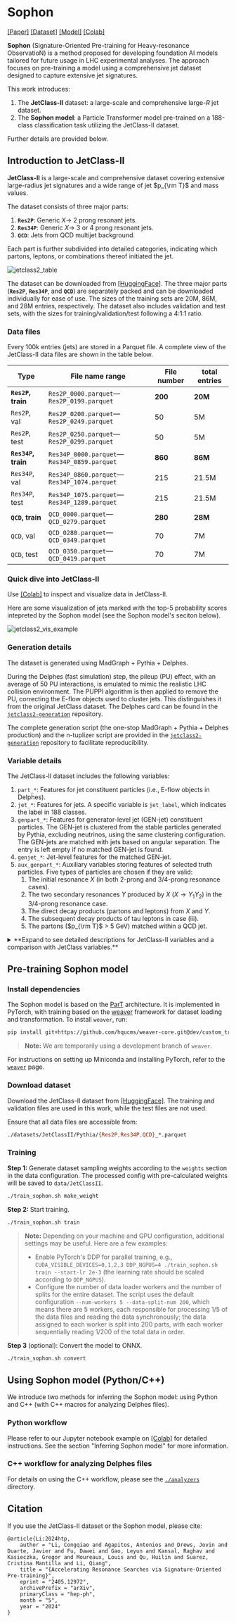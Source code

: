 # Sophon

[[Paper]](https://arxiv.org/abs/2405.12972) [[Dataset]](https://huggingface.co/datasets/jet-universe/jetclass2) [[Model]](https://huggingface.co/jet-universe/sophon) [[Colab]](https://colab.research.google.com/github/jet-universe/sophon/blob/main/notebooks/Interacting_with_JetClassII_and_Sophon.ipynb)

**Sophon** (Signature-Oriented Pre-training for Heavy-resonance ObservatioN) is a method proposed for developing foundation AI models tailored for future usage in LHC experimental analyses. The approach focuses on pre-training a model using a comprehensive jet dataset designed to capture extensive jet signatures.

This work introduces:
1. The **JetClass-II** dataset: a large-scale and comprehensive large-*R* jet dataset.
2. The **Sophon model**: a Particle Transformer model pre-trained on a 188-class classification task utilizing the JetClass-II dataset.

Further details are provided below.


## Introduction to JetClass-II

**JetClass-II** is a large-scale and comprehensive dataset covering extensive large-radius jet signatures and a wide range of jet $p_{\rm T}$ and mass values.

The dataset consists of three major parts:
1. **`Res2P`**: Generic $X \to$ 2 prong resonant jets.
2. **`Res34P`**: Generic $X \to$ 3 or 4 prong resonant jets.
3. **`QCD`**: Jets from QCD multijet background.

Each part is further subdivided into detailed categories, indicating which partons, leptons, or combinations thereof initiated the jet.

![jetclass2_table](figures/jetclass2_table.png)
<!-- <img src="figures/jetclass2_table.png" alt="jetclass2_table" width="200"/> -->

The dataset can be downloaded from [[HuggingFace]](https://huggingface.co/datasets/jet-universe/jetclass2). The three major parts (**`Res2P`**, **`Res34P`**, and **`QCD`**) are separately packed and can be downloaded individually for ease of use. The sizes of the training sets are 20M, 86M, and 28M entries, respectively. The dataset also includes validation and test sets, with the sizes for training/validation/test following a 4:1:1 ratio.

### Data files

Every 100k entries (jets) are stored in a Parquet file. A complete view of the JetClass-II data files are shown in the table below.


| Type | File name range | File number | total entries |
| --- | --- | --- | --- |
| **`Res2P`, train**  | `Res2P_0000.parquet`—`Res2P_0199.parquet`   | **200** | **20M**   |
| `Res2P`, val    | `Res2P_0200.parquet`—`Res2P_0249.parquet`   | 50  | 5M    |
| `Res2P`, test   | `Res2P_0250.parquet`—`Res2P_0299.parquet`   | 50  | 5M    |
| **`Res34P`, train** | `Res34P_0000.parquet`—`Res34P_0859.parquet` | **860** | **86M**   |
| `Res34P`, val   | `Res34P_0860.parquet`—`Res34P_1074.parquet` | 215 | 21.5M |
| `Res34P`, test  | `Res34P_1075.parquet`—`Res34P_1289.parquet` | 215 | 21.5M |
| **`QCD`, train**    | `QCD_0000.parquet`—`QCD_0279.parquet`       | **280** | **28M**   |
| `QCD`, val      | `QCD_0280.parquet`—`QCD_0349.parquet`       | 70  | 7M    |
| `QCD`, test     | `QCD_0350.parquet`—`QCD_0419.parquet`       | 70  | 7M    |


### Quick dive into JetClass-II

Use [[Colab]](https://colab.research.google.com/github/jet-universe/sophon/blob/main/notebooks/Interacting_with_JetClassII_and_Sophon.ipynb) to inspect and visualize data in JetClass-II.

Here are some visualization of jets marked with the top-5 probability scores intepreted by the Sophon model (see the Sophon model's seciton below).

![jetclass2_vis_example](figures/jetclass2_vis_example.png)

### Generation details

The dataset is generated using MadGraph + Pythia + Delphes. 

During the Delphes (fast simulation) step, the pileup (PU) effect, with an average of 50 PU interactions, is emulated to mimic the realistic LHC collision environment. The PUPPI algorithm is then applied to remove the PU, correcting the E-flow objects used to cluster jets. This distinguishes it from the original JetClass dataset. The Delphes card can be found in the [`jetclass2-generation`](https://github.com/jet-universe/jetclass2_generation) repository.

The complete generation script (the one-stop MadGraph + Pythia + Delphes production) and the n-tuplizer script are provided in the [`jetclass2-generation`](https://github.com/jet-universe/jetclass2_generation) repository to facilitate reproducibility.


### Variable details

The JetClass-II dataset includes the following variables:

1. `part_*`: Features for jet constituent particles (i.e., E-flow objects in Delphes).
2. `jet_*`: Features for jets. A specific variable is `jet_label`, which indicates the label in 188 classes.
3. `genpart_*`: Features for generator-level jet (GEN-jet) constituent particles. The GEN-jet is clustered from the stable particles generated by Pythia, excluding neutrinos, using the same clustering configuration. The GEN-jets are matched with jets based on angular separation. The entry is left empty if no matched GEN-jet is found.
4. `genjet_*`: Jet-level features for the matched GEN-jet.
5. `aux_genpart_*`: Auxiliary variables storing features of selected truth particles. Five types of particles are chosen if they are valid:
    1. The initial resonance $X$ (in both 2-prong and 3/4-prong resonance cases).
    2. The two secondary resonances $Y$ produced by $X$ ($X \to Y_1Y_2$) in the 3/4-prong resonance case.
    3. The direct decay products (partons and leptons) from $X$ and $Y$.
    4. The subsequent decay products of tau leptons in case (iii).
    5. The partons ($p_{\rm T}$ > 5 GeV) matched within a QCD jet.

<details>
  <summary>**Expand to see detailed descriptions for JetClass-II variables and a comparison with JetClass variables.**</summary>
  
| Variable | Type | Description | Exists in JetClass? |
| --- | --- | --- | --- |
| **For jet constituent particles** | | | |
| `part_px`              | vector\<float\>       | particle's $p_x$ | ✔️
| `part_py`              | vector\<float\>       | particle's $p_y$ | ✔️
| `part_pz`              | vector\<float\>       | particle's $p_z$ | ✔️
| `part_energy`          | vector\<float\>       | particle's energy | ✔️
| `part_deta`            | vector\<float\>       | difference in pseudorapidity $\eta$ between the particle and the jet axis | ✔️
| `part_dphi`            | vector\<float\>       | difference in azimuthal angle $\phi$ between the particle and the jet axis | ✔️
| `part_d0val`           | vector\<float\>       | particle's transverse impact parameter value $d_0$, in mm | ✔️
| `part_d0err`           | vector\<float\>       | error of the particle's transverse impact parameter $\sigma_{d_0}$, in mm | ✔️
| `part_dzval`           | vector\<float\>       | particle's longitudinal impact parameter value $d_z$, in mm | ✔️
| `part_dzerr`           | vector\<float\>       | error of the particle's longitudinal impact parameter $\sigma_{d_z}$, in mm | ✔️
| `part_charge`          | vector\<int32_t\>     | particle's electric charge | ✔️
| `part_isElectron`      | vector\<bool\>        | if the particle is an electron (`abs(pid)==11`) | ✔️
| `part_isMuon`          | vector\<bool\>        | if the particle is an muon (`abs(pid)==13`) | ✔️
| `part_isPhoton`        | vector\<bool\>        | if the particle is an photon (`pid==22`) | ✔️
| `part_isChargedHadron` | vector\<bool\>        | if the particle is a charged hadron (`charge!=0 && !isElectron && !isMuon`) | ✔️
| `part_isNeutralHadron` | vector\<bool\>        | if the particle is a neutral hadron (`charge==0 && !isPhoton`) | ✔️
| **For jet** | | | |
| `jet_pt`               | float                 | jet's transverse momentum $p_{\rm T}$ | ✔️
| `jet_eta`              | float                 | jet's pseudorapidity $\eta$ | ✔️
| `jet_phi`              | float                 | jet's azimuthal angle $\phi$ | ✔️
| `jet_energy`           | float                 | jet's energy | ✔️
| `jet_sdmass`           | float                 | jet's soft-drop mass | ✔️
| `jet_nparticles`       | int32_t               | number of jet constituent particles | ✔️
| `jet_tau1`             | float                 | jet's $N$-subjettiness variable $\tau_1$ | ✔️
| `jet_tau2`             | float                 | jet's $N$-subjettiness variable $\tau_2$ | ✔️
| `jet_tau3`             | float                 | jet's $N$-subjettiness variable $\tau_3$ | ✔️
| `jet_tau4`             | float                 | jet's $N$-subjettiness variable $\tau_4$ | ✔️
| `jet_label`            | int32_t               | jet's label index in JetClass-II, detailed in the above table | New
| **For GEN-jet constituent particles** (if a GEN-jet is found matched to a jet) | | | |
| `genpart_px`           | vector\<float\>       | particle's $p_x$ | New
| `genpart_py`           | vector\<float\>       | particle's $p_y$ | New
| `genpart_pz`           | vector\<float\>       | particle's $p_z$ | New
| `genpart_energy`       | vector\<float\>       | particle's energy | New
| `genpart_jet_deta`     | vector\<float\>       | difference in pseudorapidity $\eta$ between the particle and the jet (not the GEN-jet) axis | New
| `genpart_jet_dphi`     | vector\<float\>       | difference in azimuthal angle $\phi$ between the particle and the jet (not the GEN-jet) axis | New
| `genpart_x`            | vector\<float\>       | $x$ coordinate of the particle’s production vertex, in mm | New
| `genpart_y`            | vector\<float\>       | $y$ coordinate of the particle’s production vertex, in mm | New
| `genpart_z`            | vector\<float\>       | $z$ coordinate of the particle’s production vertex, in mm | New
| `genpart_t`            | vector\<float\>       | $t$ coordinate of the particle’s production vertex, in mm/c | New
| `genpart_pid`          | vector\<int32_t\>     | particle’s PDGID | New
| **For GEN-jet** (if matched to a jet) | | | |
| `genjet_pt`            | float                 | GEN-jet's transverse momentum $p_{\rm T}$ | New
| `genjet_eta`           | float                 | GEN-jet's pseudorapidity $\eta$ | New
| `genjet_phi`           | float                 | GEN-jet's azimuthal angle $\phi$ | New
| `genjet_energy`        | float                 | GEN-jet's energy | New
| `genjet_sdmass`        | float                 | GEN-jet's soft-drop mass | New
| `genjet_nparticles`    | int32_t               | number of GEN-jet constituent particles | New
| **For selected truth particles** | | | |
| `aux_genpart_pt`       | vector\<float\>       | selected truth particles' $p_{\rm T}$ | ✔️ (different rules to select truth particles)
| `aux_genpart_eta`      | vector\<float\>       | selected truth particles' $\eta$ | ✔️ (different rules to select truth particles)
| `aux_genpart_phi`      | vector\<float\>       | selected truth particles' $\phi$ | ✔️ (different rules to select truth particles)
| `aux_genpart_mass`     | vector\<float\>       | selected truth particles' mass | ✔️ (different rules to select truth particles)
| `aux_genpart_pid`      | vector\<int32_t\>     | selected truth particles' PDGID | New
| `aux_genpart_isResX`   | vector\<bool\>        | if the particle is the initial resonance $X$ | New
| `aux_genpart_isResY`   | vector\<bool\>        | if the particle is the secondary resonance $Y$ | New
| `aux_genpart_isResDecayProd` | vector\<bool\>  | if the particle is the direct decay product (parton and lepton) from $X$ and $Y$ | New
| `aux_genpart_isTauDecayProd` | vector\<bool\>  | if the particle is the subsequent decay product of tau leptons | New
| `aux_genpart_isQcdParton`    | vector\<bool\>  | if the particle is the parton with $p_{\rm T}$ > 5 GeV stored in the QCD jet case | New

</details>


## Pre-training Sophon model

### Install dependencies

The Sophon model is based on the [ParT](https://github.com/jet-universe/particle_transformer) architecture. It is implemented in PyTorch, with training based on the [weaver](https://github.com/hqucms/weaver-core) framework for dataset loading and transformation. To install `weaver`, run:

```bash
pip install git+https://github.com/hqucms/weaver-core.git@dev/custom_train_eval
```

 > **Note:** We are temporarily using a development branch of `weaver`.

For instructions on setting up Miniconda and installing PyTorch, refer to the [`weaver`](https://github.com/hqucms/weaver-core?tab=readme-ov-file#set-up-a-conda-environment-and-install-the-packages) page.

### Download dataset

Download the JetClass-II dataset from [[HuggingFace]](https://huggingface.co/datasets/jet-universe/jetclass2).
The training and validation files are used in this work, while the test files are not used.

Ensure that all data files are accessible from:

```bash
./datasets/JetClassII/Pythia/{Res2P,Res34P,QCD}_*.parquet
```

### Training

**Step 1:** Generate dataset sampling weights according to the `weights` section in the data configuration. The processed config with pre-calculated weights will be saved to `data/JetClassII`.

```bash
./train_sophon.sh make_weight
```

**Step 2:** Start training.

```bash
./train_sophon.sh train
```

 > **Note:** Depending on your machine and GPU configuration, additional settings may be useful. Here are a few examples:
 > - Enable PyTorch's DDP for parallel training, e.g., `CUDA_VISIBLE_DEVICES=0,1,2,3 DDP_NGPUS=4 ./train_sophon.sh train --start-lr 2e-3` (the learning rate should be scaled according to `DDP_NGPUS`).
 > - Configure the number of data loader workers and the number of splits for the entire dataset. The script uses the default configuration `--num-workers 5 --data-split-num 200`, which means there are 5 workers, each responsible for processing 1/5 of the data files and reading the data synchronously; the data assigned to each worker is split into 200 parts, with each worker sequentially reading 1/200 of the total data in order.

**Step 3** (optional): Convert the model to ONNX.

```bash
./train_sophon.sh convert
```

## Using Sophon model (Python/C++)

We introduce two methods for inferring the Sophon model: using Python and C++ (with C++ macros for analyzing Delphes files).

### Python workflow

Please refer to our Jupyter notebook example on [[Colab]](https://colab.research.google.com/github/jet-universe/sophon/blob/main/notebooks/Interacting_with_JetClassII_and_Sophon.ipynb) for detailed instructions. See the section "Inferring Sophon model" for more information.

### C++ workflow for analyzing Delphes files

For details on using the C++ workflow, please see the [`./analyzers`](./analyzers) directory.


## Citation

If you use the JetClass-II dataset or the Sophon model, please cite:

```
@article{Li:2024htp,
    author = "Li, Congqiao and Agapitos, Antonios and Drews, Jovin and Duarte, Javier and Fu, Dawei and Gao, Leyun and Kansal, Raghav and Kasieczka, Gregor and Moureaux, Louis and Qu, Huilin and Suarez, Cristina Mantilla and Li, Qiang",
    title = "{Accelerating Resonance Searches via Signature-Oriented Pre-training}",
    eprint = "2405.12972",
    archivePrefix = "arXiv",
    primaryClass = "hep-ph",
    month = "5",
    year = "2024"
}
```
